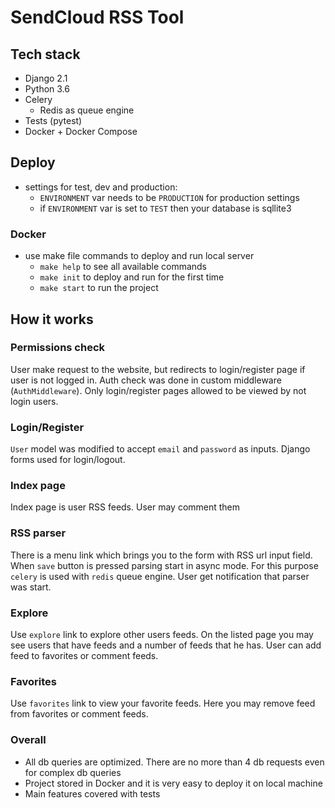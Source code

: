 # SendCloud RSS Tool

## Tech stack
- Django 2.1
- Python 3.6
- Celery
    - Redis as queue engine
- Tests (pytest)
- Docker + Docker Compose

## Deploy
 - settings for test, dev and production:
      - `ENVIRONMENT` var needs to be `PRODUCTION` for production settings
      - if `ENVIRONMENT` var is set to `TEST` then your database is sqllite3

### Docker
 - use make file commands to deploy and run local server
   - `make help` to see all available commands
   - `make init` to deploy and run for the first time
   - `make start` to run the project
 
## How it works
### Permissions check
User make request to the website, but redirects to login/register page if user is not logged in.
Auth check was done in custom middleware (`AuthMiddleware`). Only login/register pages allowed to be 
viewed by not login users. 

### Login/Register
`User` model was modified to accept `email` and `password` as inputs. Django forms used for login/logout.

### Index page
Index page is user RSS feeds. User may comment them

### RSS parser
There is a menu link which brings you to the form with RSS url input field.
When `save` button is pressed parsing start in async mode. For this purpose `celery` is used
with `redis` queue engine. User get notification that parser was start.

### Explore
Use `explore` link to explore other users feeds. 
On the listed page you may see users that have feeds and a number of feeds that he has.
User can add feed to favorites or comment feeds.

### Favorites
Use `favorites` link to view your favorite feeds. Here you may remove feed from favorites or comment feeds.

### Overall
- All db queries are optimized. There are no more than 4 db requests even for complex db queries
- Project stored in Docker and it is very easy to deploy it on local machine
- Main features covered with tests


